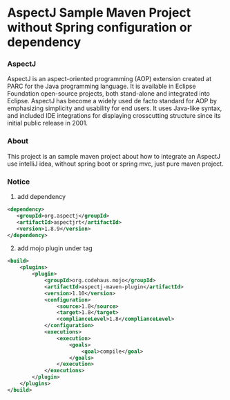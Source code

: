 # AspectJ Sample Maven Project without Spring configuration or dependency
### AspectJ
AspectJ is an aspect-oriented programming (AOP) extension created at PARC for the Java programming language. It is available in Eclipse Foundation open-source projects, both stand-alone and integrated into Eclipse. AspectJ has become a widely used de facto standard for AOP by emphasizing simplicity and usability for end users. It uses Java-like syntax, and included IDE integrations for displaying crosscutting structure since its initial public release in 2001.

### About
This project is an sample maven project about how to integrate an AspectJ use intelliJ idea, without spring boot or spring mvc, just pure maven project.

### Notice
1. add dependency
```xml
<dependency>
   <groupId>org.aspectj</groupId>
   <artifactId>aspectjrt</artifactId>
   <version>1.8.9</version>
</dependency>
```

2. add mojo plugin under <build><plugins> tag
```xml
<build>
    <plugins>
        <plugin>
            <groupId>org.codehaus.mojo</groupId>
            <artifactId>aspectj-maven-plugin</artifactId>
            <version>1.10</version>
            <configuration>
                <source>1.8</source>
                <target>1.8</target>
                <complianceLevel>1.8</complianceLevel>
            </configuration>
            <executions>
                <execution>
                    <goals>
                        <goal>compile</goal>
                    </goals>
                </execution>
            </executions>
        </plugin>
    </plugins>
</build>
```
